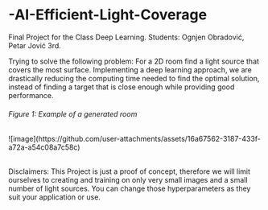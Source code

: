 # -AI-Efficient-Light-Coverage

Final Project for the Class Deep Learning.
Students: Ognjen Obradović, Petar Jović 3rd. 

Trying to solve the following problem: For a 2D room find a light source that covers the most surface. Implementing a deep learning approach, we are drastically reducing the computing time needed to find the optimal solution, instead of finding a target that is close enough while providing good performance.
<h6>Figure 1: Example of a generated room</h6>
![image](https://github.com/user-attachments/assets/16a67562-3187-433f-a72a-a54c08a7c58c)
<br><br>

Disclaimers:
This Project is just a proof of concept, therefore we will limit ourselves to creating and training on only very small images and a small number of light sources. You can change those hyperparameters as they suit your application or use. 

